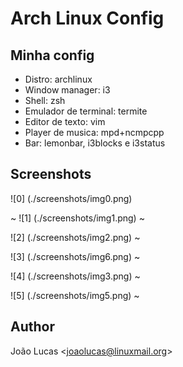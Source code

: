 # Arch Linux Config

## Minha config
* Distro: archlinux
* Window manager: i3
* Shell: zsh
* Emulador de terminal: termite
* Editor de texto: vim
* Player de musica: mpd+ncmpcpp
* Bar: lemonbar, i3blocks e i3status

## Screenshots	


![0] (./screenshots/img0.png) 

~
![1] (./screenshots/img1.png)
~


![2] (./screenshots/img2.png)
~


![3] (./screenshots/img6.png)
~


![4] (./screenshots/img3.png)
~


![5] (./screenshots/img5.png)
~

## Author
João Lucas <<joaolucas@linuxmail.org>>

